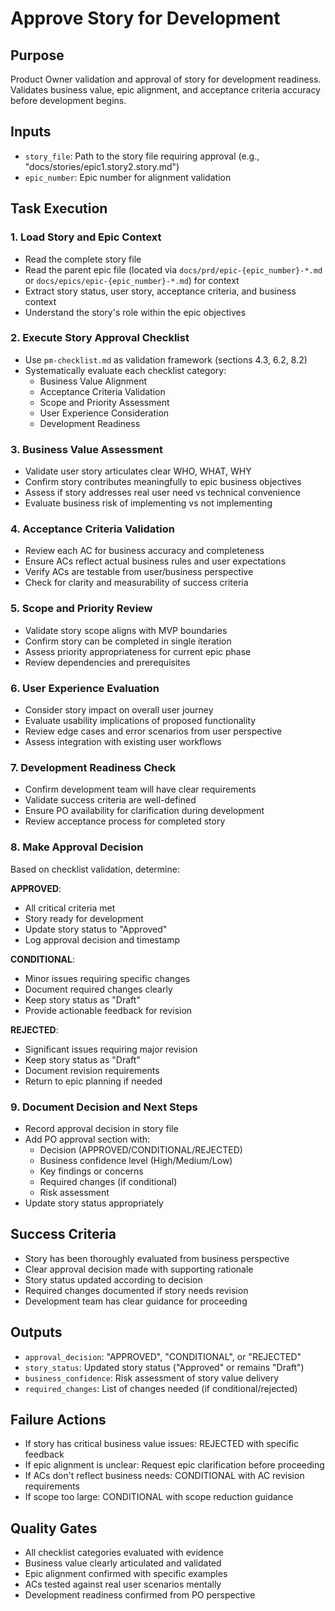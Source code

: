 # Approve Story for Development

## Purpose

Product Owner validation and approval of story for development readiness. Validates business value, epic alignment, and acceptance criteria accuracy before development begins.

## Inputs

- `story_file`: Path to the story file requiring approval (e.g., "docs/stories/epic1.story2.story.md")
- `epic_number`: Epic number for alignment validation

## Task Execution

### 1. Load Story and Epic Context

- Read the complete story file
- Read the parent epic file (located via `docs/prd/epic-{epic_number}-*.md` or `docs/epics/epic-{epic_number}-*.md`) for context
- Extract story status, user story, acceptance criteria, and business context
- Understand the story's role within the epic objectives

### 2. Execute Story Approval Checklist

- Use `pm-checklist.md` as validation framework (sections 4.3, 6.2, 8.2)
- Systematically evaluate each checklist category:
  - Business Value Alignment
  - Acceptance Criteria Validation
  - Scope and Priority Assessment
  - User Experience Consideration
  - Development Readiness

### 3. Business Value Assessment

- Validate user story articulates clear WHO, WHAT, WHY
- Confirm story contributes meaningfully to epic business objectives
- Assess if story addresses real user need vs technical convenience
- Evaluate business risk of implementing vs not implementing

### 4. Acceptance Criteria Validation

- Review each AC for business accuracy and completeness
- Ensure ACs reflect actual business rules and user expectations
- Verify ACs are testable from user/business perspective
- Check for clarity and measurability of success criteria

### 5. Scope and Priority Review

- Validate story scope aligns with MVP boundaries
- Confirm story can be completed in single iteration
- Assess priority appropriateness for current epic phase
- Review dependencies and prerequisites

### 6. User Experience Evaluation

- Consider story impact on overall user journey
- Evaluate usability implications of proposed functionality
- Review edge cases and error scenarios from user perspective
- Assess integration with existing user workflows

### 7. Development Readiness Check

- Confirm development team will have clear requirements
- Validate success criteria are well-defined
- Ensure PO availability for clarification during development
- Review acceptance process for completed story

### 8. Make Approval Decision

Based on checklist validation, determine:

**APPROVED**:

- All critical criteria met
- Story ready for development
- Update story status to "Approved"
- Log approval decision and timestamp

**CONDITIONAL**:

- Minor issues requiring specific changes
- Document required changes clearly
- Keep story status as "Draft"
- Provide actionable feedback for revision

**REJECTED**:

- Significant issues requiring major revision
- Keep story status as "Draft"
- Document revision requirements
- Return to epic planning if needed

### 9. Document Decision and Next Steps

- Record approval decision in story file
- Add PO approval section with:
  - Decision (APPROVED/CONDITIONAL/REJECTED)
  - Business confidence level (High/Medium/Low)
  - Key findings or concerns
  - Required changes (if conditional)
  - Risk assessment
- Update story status appropriately

## Success Criteria

- Story has been thoroughly evaluated from business perspective
- Clear approval decision made with supporting rationale
- Story status updated according to decision
- Required changes documented if story needs revision
- Development team has clear guidance for proceeding

## Outputs

- `approval_decision`: "APPROVED", "CONDITIONAL", or "REJECTED"
- `story_status`: Updated story status ("Approved" or remains "Draft")
- `business_confidence`: Risk assessment of story value delivery
- `required_changes`: List of changes needed (if conditional/rejected)

## Failure Actions

- If story has critical business value issues: REJECTED with specific feedback
- If epic alignment is unclear: Request epic clarification before proceeding
- If ACs don't reflect business needs: CONDITIONAL with AC revision requirements
- If scope too large: CONDITIONAL with scope reduction guidance

## Quality Gates

- All checklist categories evaluated with evidence
- Business value clearly articulated and validated
- Epic alignment confirmed with specific examples
- ACs tested against real user scenarios mentally
- Development readiness confirmed from PO perspective

